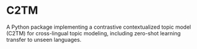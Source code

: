 # C2TM
A Python package implementing a contrastive contextualized topic model (C2TM) for cross-lingual topic modeling, including zero-shot learning transfer to unseen languages.
